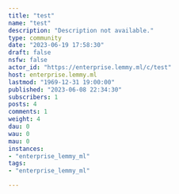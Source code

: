 ```yaml
---
title: "test" 
name: "test"
description: "Description not available."
type: community
date: "2023-06-19 17:58:30"
draft: false
nsfw: false
actor_id: "https://enterprise.lemmy.ml/c/test"
host: enterprise.lemmy.ml
lastmod: "1969-12-31 19:00:00"
published: "2023-06-08 22:34:30"
subscribers: 1
posts: 4
comments: 1
weight: 4
dau: 0
wau: 0
mau: 0
instances:
- "enterprise_lemmy_ml"
tags: 
- "enterprise_lemmy_ml"

---
```

